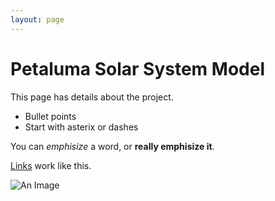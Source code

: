 ```yaml
---
layout: page
---
```


# Petaluma Solar System Model

This page has details about the project.

* Bullet points
* Start with asterix or dashes

You can _emphisize_ a word, or __really emphisize it__.

[Links](https://google.com) work like this.

![An Image](http://urlme.me/success/typed_a_url/inserted_an_image.jpg)
